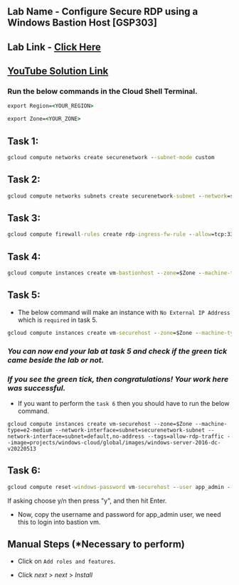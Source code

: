## Lab Name - Configure Secure RDP using a Windows Bastion Host [GSP303]

## Lab Link - [Click Here](https://www.cloudskillsboost.google/focuses/1737?parent=catalog)

## [YouTube Solution Link](https://www.youtube.com/watch?v=_mBh_nPEdBM)
### Run the below commands in the Cloud Shell Terminal.

```cmd
export Region=<YOUR_REGION>
```

```cmd
export Zone=<YOUR_ZONE>
```

## Task 1: 

```cmd
gcloud compute networks create securenetwork --subnet-mode custom
```

## Task 2: 

```cmd
gcloud compute networks subnets create securenetwork-subnet --network=securenetwork --region $Region --range=192.168.16.0/20
```

## Task 3:

```cmd
gcloud compute firewall-rules create rdp-ingress-fw-rule --allow=tcp:3389 --source-ranges 0.0.0.0/0 --target-tags allow-rdp-traffic --network securenetwork
```

## Task 4: 

```cmd
gcloud compute instances create vm-bastionhost --zone=$Zone --machine-type=e2-medium --network-interface=subnet=securenetwork-subnet --network-interface=subnet=default,no-address --tags=allow-rdp-traffic --image=projects/windows-cloud/global/images/windows-server-2016-dc-v20220513
```

## Task 5: 

* The below command will make an instance with `No External IP Address` which is `required` in task 5.
```cmd
gcloud compute instances create vm-securehost --zone=$Zone --machine-type=e2-medium --network-interface=subnet=securenetwork-subnet,no-address --network-interface=subnet=default,no-address --tags=allow-rdp-traffic --image=projects/windows-cloud/global/images/windows-server-2016-dc-v20220513
```
### *You can now end your lab at task 5 and check if the green tick came beside the lab or not.*
### *If you see the green tick, then congratulations! Your work here was successful.*

* If you want to perform the `task 6` then you should have to run the below command.
```
gcloud compute instances create vm-securehost --zone=$Zone --machine-type=e2-medium --network-interface=subnet=securenetwork-subnet --network-interface=subnet=default,no-address --tags=allow-rdp-traffic --image=projects/windows-cloud/global/images/windows-server-2016-dc-v20220513
```

## Task 6: 

```cmd
gcloud compute reset-windows-password vm-securehost --user app_admin --zone $Zone
```

If asking choose y/n then press "y", and then hit Enter.

* Now, copy the username and password for app_admin user, we need this to login into bastion vm.

## Manual Steps (*Necessary to perform)

* Click on `Add roles and features`.




* Click *next* > *next* > *Install*

